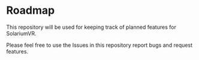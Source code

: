 # Roadmap

This repository will be used for keeping track of planned features for SolariumVR.

Please feel free to use the Issues in this repository report bugs and request features.
